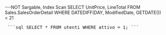 
---NOT Sargable, Index Scan
SELECT UnitPrice, LineTotal
FROM Sales.SalesOrderDetail
WHERE DATEDIFF(DAY, ModifiedDate, GETDATE()) < 21

<pre> ```sql SELECT * FROM utenti WHERE attivo = 1; ``` </pre>
